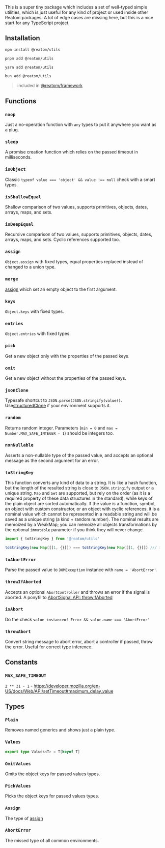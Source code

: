 This is a super tiny package which includes a set of well-typed simple utilities, which is just useful for any kind of project or used inside other Reatom packages. A lot of edge cases are missing here, but this is a nice start for any TypeScript project.

## Installation

<Tabs>
<TabItem label="npm">

  ```sh
npm install @reatom/utils
  ```

</TabItem>
<TabItem label="pnpm">

  ```sh
pnpm add @reatom/utils
  ```

</TabItem>
<TabItem label="yarn">

  ```sh
yarn add @reatom/utils
  ```

</TabItem>
<TabItem label="bun">

  ```sh
bun add @reatom/utils
  ```

</TabItem>
</Tabs>

> included in [@reatom/framework](https://www.reatom.dev/package/framework)

## Functions

### `noop`

Just a no-operation function with `any` types to put it anywhere you want as a plug.

### `sleep`

A promise creation function which relies on the passed timeout in milliseconds.

### `isObject`

Classic `typeof value === 'object' && value !== null` check with a smart types.

### `isShallowEqual`

Shallow comparison of two values, supports primitives, objects, dates, arrays, maps, and sets.

### `isDeepEqual`

Recursive comparison of two values, supports primitives, objects, dates, arrays, maps, and sets. Cyclic references supported too.

### `assign`

`Object.assign` with fixed types, equal properties replaced instead of changed to a union type.

### `merge`

[assign](#assign) which set an empty object to the first argument.

### `keys`

`Object.keys` with fixed types.

### `entries`

`Object.entries` with fixed types.

### `pick`

Get a new object only with the properties of the passed keys.

### `omit`

Get a new object without the properties of the passed keys.

### `jsonClone`

Typesafe shortcut to `JSON.parse(JSON.stringify(value))`. Use[structuredClone](https://developer.mozilla.org/en-US/docs/Web/API/structuredClone) if your environment supports it.

### `random`

Returns random integer. Parameters (`min = 0` and `max = Number.MAX_SAFE_INTEGER - 1`) should be integers too.

### `nonNullable`

Asserts a non-nullable type of the passed value, and accepts an optional message as the second argument for an error.

### `toStringKey`

This function converts any kind of data to a string. It is like a hash function, but the length of the resulted string is close to `JSON.stringify` output or a unique string. `Map` and `Set` are supported, but rely on the order (as it is a required property of these data structures in the standard), while keys of the plain object are sorted automatically. If the value is a function, symbol, an object with custom constructor, or an object with cyclic references, it is a nominal value which cannot be represented in a readable string and will be saved as a unique string (a kind + random number). The nominal results are memoized by a WeakMap; you can memoize all objects transformations by the optional `immutable` parameter if you think they will never change.

```ts
import { toStringKey } from '@reatom/utils'

toStringKey(new Map([[1, {}]]) === toStringKey(new Map([[1, {}]]) /// true
```

### `toAbortError`

Parse the passed value to `DOMException` instance with `name = 'AbortError'`.

### `throwIfAborted`

Accepts an optional `AbortController` and throws an error if the signal is aborted. A ponyfil to [AbortSignal API: throwIfAborted](https://caniuse.com/?search=throwIfAborted)

### `isAbort`

Do the check `value instanceof Error && value.name === 'AbortError'`

### `throwAbort`

Convert string message to abort error, abort a controller if passed, throw the error. Useful for correct type inference.

## Constants

### `MAX_SAFE_TIMEOUT`

`2 ** 31 - 1` - https://developer.mozilla.org/en-US/docs/Web/API/setTimeout#maximum_delay_value

## Types

### `Plain`

Removes named generics and shows just a plain type.

### `Values`

```ts
export type Values<T> = T[keyof T]
```

### `OmitValues`

Omits the object keys for passed values types.

### `PickValues`

Picks the object keys for passed values types.

### `Assign`

The type of [assign](#assign)

### `AbortError`

The missed type of all common environments.
